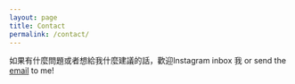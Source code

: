 ```yaml
---
layout: page
title: Contact
permalink: /contact/
---
```


如果有什麼問題或者想給我什麼建議的話，歡迎Instagram inbox 我 or send the [email](mailto:{{site.email}}) to me!

